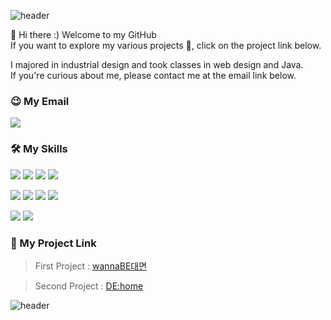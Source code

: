 ![header](https://capsule-render.vercel.app/api?type=waving&color=e56d75&section=header&reversal=true&height=200&text=Hello%20I'm%20Soeun%20Park&fontColor=fff&fontSize=45&fontAlign=70&fontAlignY=35&animation=fadeIn)



👋 Hi there :)  Welcome to my GitHub  
If you want to explore my various projects 📑, click on the project link below.

I majored in industrial design and took classes in web design and Java.  
If you're curious about me, please contact me at the email link below.



### 😉 My Email
<a href="mailto:tkfkddkfma77@gmail.com"><img src="https://img.shields.io/badge/-Email-EA4335?style=flat&logo=Gmail&logoColor=white"/></a>

<!--
**soeun1222/soeun1222** is a ✨ _special_ ✨ repository because its `README.md` (this file) appears on your GitHub profile.

Here are some ideas to get you started:

- 🔭 I’m currently working on ...
- 🌱 I’m currently learning ...
- 👯 I’m looking to collaborate on ...
- 🤔 I’m looking for help with ...
- 💬 Ask me about ...
- 📫 How to reach me: ...
- 😄 Pronouns: ...
- ⚡ Fun fact: ...
-->

  
  
### 🛠️ My Skills  


<img src="https://img.shields.io/badge/-Java-007396?style=flat&logo=Java&logoColor=white"/> <img src="https://img.shields.io/badge/-Spring-6DB33F?style=flat&logo=spring&logoColor=white"/> <img src="https://img.shields.io/badge/-Apache Tomcat-F8DC75?style=flat&logo=apachetomcat&logoColor=black"/> <img src="https://img.shields.io/badge/-MySQL-4479A1?style=flat&logo=mysql&logoColor=white"/>

<img src="https://img.shields.io/badge/-HTML5-E34F26?style=flat&logo=html5&logoColor=white"/> <img src="https://img.shields.io/badge/-CSS3-1572B6?style=flat&logo=css3&logoColor=white"/> <img src="https://img.shields.io/badge/-JavaScript-F7DF1E?style=flat&logo=javascript&logoColor=white"/> <img src="https://img.shields.io/badge/-jQuery-0769AD?style=flat&logo=jquery&logoColor=white"/>

<img src="https://img.shields.io/badge/-Adobe Photoshop-31A8FF?style=flat&logo=AdobePhotoshop&logoColor=white"/> <img src="https://img.shields.io/badge/-Adobe Illustrator-FF9A00?style=flat&logo=AdobeIllustrator&logoColor=white"/>



   
  
### 📑 My Project Link

> First Project : [wannaBE대면](https://github.com/soeun1222/wannaBE)  

> Second Project : [DE:home](https://github.com/soeun1222/DEhome)

![header](https://capsule-render.vercel.app/api?type=waving&color=ccc&section=footer&text=bye%20bye%20:3&fontSize=17&fontAlign=90&fontAlignY=80&fontColor=fff)
